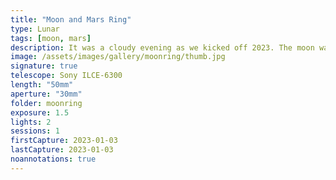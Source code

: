 ```yaml
---
title: "Moon and Mars Ring"
type: Lunar
tags: [moon, mars]
description: It was a cloudy evening as we kicked off 2023. The moon was near Mars, but the clouds threatened to destroy any chance of photographing them. However, something else happened. The moon created a rainbow-like ring in the clouds and Mars punched through a thin opening. This moonring was created by combining a fast exposure (for the moon detail) with a slow exposure. 
image: /assets/images/gallery/moonring/thumb.jpg
signature: true
telescope: Sony ILCE-6300
length: "50mm"
aperture: "30mm"
folder: moonring
exposure: 1.5 
lights: 2
sessions: 1
firstCapture: 2023-01-03 
lastCapture: 2023-01-03
noannotations: true
---
```

